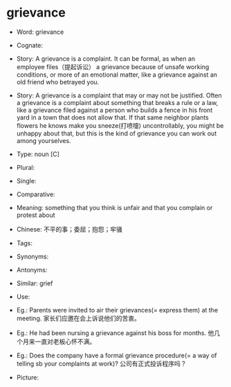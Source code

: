 # grievance

- Word: grievance
- Cognate: 
- Story: A grievance is a complaint. It can be formal, as when an employee files（提起诉讼） a grievance because of unsafe working conditions, or more of an emotional matter, like a grievance against an old friend who betrayed you.
- Story: A grievance is a complaint that may or may not be justified. Often a grievance is a complaint about something that breaks a rule or a law, like a grievance filed against a person who builds a fence in his front yard in a town that does not allow that. If that same neighbor plants flowers he knows make you sneeze(打喷嚏) uncontrollably, you might be unhappy about that, but this is the kind of grievance you can work out among yourselves.

- Type: noun [C]
- Plural: 
- Single: 
- Comparative: 
- Meaning: something that you think is unfair and that you complain or protest about
- Chinese: 不平的事；委屈；抱怨；牢骚
- Tags: 
- Synonyms: 
- Antonyms: 
- Similar: grief
- Use: 
- Eg.: Parents were invited to air their grievances(= express them) at the meeting. 家长们应邀在会上诉说他们的苦衷。
- Eg.: He had been nursing a grievance against his boss for months. 他几个月来一直对老板心怀不满。
- Eg.: Does the company have a formal grievance procedure(= a way of telling sb your complaints at work)? 公司有正式投诉程序吗？
- Picture: 

